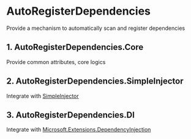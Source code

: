 # AutoRegisterDependencies
Provide a mechanism to automatically scan and register dependencies

## 1. AutoRegisterDependencies.Core
Provide common attributes, core logics

## 2. AutoRegisterDependencies.SimpleInjector
Integrate with [SimpleInjector](https://simpleinjector.org)

## 3. AutoRegisterDependencies.DI
Integrate with [Microsoft.Extensions.DependencyInjection](https://www.nuget.org/packages/Microsoft.Extensions.DependencyInjection)
